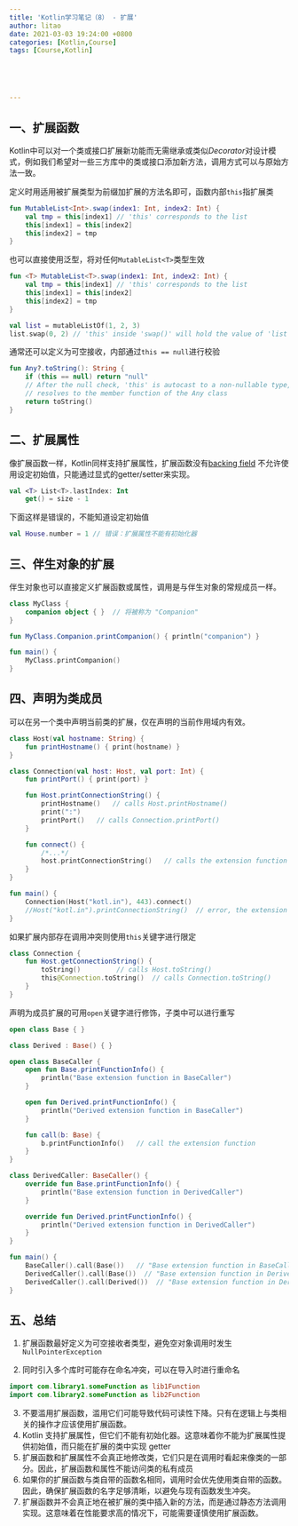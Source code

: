 ```yaml
---
title: 'Kotlin学习笔记（8） - 扩展'
author: litao
date: 2021-03-03 19:24:00 +0800
categories: [Kotlin,Course]
tags: [Course,Kotlin]





---
```


## 一、扩展函数

Kotlin中可以对一个类或接口扩展新功能而无需继承或类似*Decorator*对设计模式，例如我们希望对一些三方库中的类或接口添加新方法，调用方式可以与原始方法一致。

定义时用适用被扩展类型为前缀加扩展的方法名即可，函数内部`this`指扩展类

```kotlin
fun MutableList<Int>.swap(index1: Int, index2: Int) {
    val tmp = this[index1] // 'this' corresponds to the list
    this[index1] = this[index2]
    this[index2] = tmp
}
```

也可以直接使用泛型，将对任何`MutableList<T>`类型生效

```kotlin
fun <T> MutableList<T>.swap(index1: Int, index2: Int) {
    val tmp = this[index1] // 'this' corresponds to the list
    this[index1] = this[index2]
    this[index2] = tmp
}

val list = mutableListOf(1, 2, 3)
list.swap(0, 2) // 'this' inside 'swap()' will hold the value of 'list'
```

通常还可以定义为可空接收，内部通过`this == null`进行校验

```kotlin
fun Any?.toString(): String {
    if (this == null) return "null"
    // After the null check, 'this' is autocast to a non-nullable type, so the toString() below
    // resolves to the member function of the Any class
    return toString()
}
```

## 二、扩展属性

像扩展函数一样，Kotlin同样支持扩展属性，扩展函数没有[backing field](https://kotlinlang.org/docs/properties.html#backing-fields) 不允许使用设定初始值，只能通过显式的getter/setter来实现。

```kotlin
val <T> List<T>.lastIndex: Int
    get() = size - 1
```

下面这样是错误的，不能知道设定初始值

```kotlin
val House.number = 1 // 错误：扩展属性不能有初始化器
```

## 三、伴生对象的扩展

伴生对象也可以直接定义扩展函数或属性，调用是与伴生对象的常规成员一样。

```kotlin
class MyClass {
    companion object { }  // 将被称为 "Companion"
}

fun MyClass.Companion.printCompanion() { println("companion") }

fun main() {
    MyClass.printCompanion()
}
```

## 四、声明为类成员

可以在另一个类中声明当前类的扩展，仅在声明的当前作用域内有效。

```kotlin
class Host(val hostname: String) {
    fun printHostname() { print(hostname) }
}

class Connection(val host: Host, val port: Int) {
    fun printPort() { print(port) }

    fun Host.printConnectionString() {
        printHostname()   // calls Host.printHostname()
        print(":")
        printPort()   // calls Connection.printPort()
    }

    fun connect() {
        /*...*/
        host.printConnectionString()   // calls the extension function
    }
}

fun main() {
    Connection(Host("kotl.in"), 443).connect()
    //Host("kotl.in").printConnectionString()  // error, the extension function is unavailable outside Connection
}
```

如果扩展内部存在调用冲突则使用`this`关键字进行限定

```kotlin
class Connection {
    fun Host.getConnectionString() {
        toString()         // calls Host.toString()
        this@Connection.toString()  // calls Connection.toString()
    }
}
```

声明为成员扩展的可用`open`关键字进行修饰，子类中可以进行重写

```kotlin
open class Base { }

class Derived : Base() { }

open class BaseCaller {
    open fun Base.printFunctionInfo() {
        println("Base extension function in BaseCaller")
    }

    open fun Derived.printFunctionInfo() {
        println("Derived extension function in BaseCaller")
    }

    fun call(b: Base) {
        b.printFunctionInfo()   // call the extension function
    }
}

class DerivedCaller: BaseCaller() {
    override fun Base.printFunctionInfo() {
        println("Base extension function in DerivedCaller")
    }

    override fun Derived.printFunctionInfo() {
        println("Derived extension function in DerivedCaller")
    }
}

fun main() {
    BaseCaller().call(Base())   // "Base extension function in BaseCaller"
    DerivedCaller().call(Base())  // "Base extension function in DerivedCaller" - dispatch receiver is resolved virtually
    DerivedCaller().call(Derived())  // "Base extension function in DerivedCaller" - extension receiver is resolved statically
}
```

## 五、总结

1. 扩展函数最好定义为可空接收者类型，避免空对象调用时发生`NullPointerException`

2. 同时引入多个库时可能存在命名冲突，可以在导入时进行重命名

```kotlin
import com.library1.someFunction as lib1Function
import com.library2.someFunction as lib2Function
```

3. 不要滥用扩展函数，滥用它们可能导致代码可读性下降。只有在逻辑上与类相关的操作才应该使用扩展函数。
4. Kotlin 支持扩展属性，但它们不能有初始化器。这意味着你不能为扩展属性提供初始值，而只能在扩展的类中实现 getter
5. 扩展函数和扩展属性不会真正地修改类，它们只是在调用时看起来像类的一部分。因此，扩展函数和属性不能访问类的私有成员
6. 如果你的扩展函数与类自带的函数名相同，调用时会优先使用类自带的函数。因此，确保扩展函数的名字足够清晰，以避免与现有函数发生冲突。
7. 扩展函数并不会真正地在被扩展的类中插入新的方法，而是通过静态方法调用实现。这意味着在性能要求高的情况下，可能需要谨慎使用扩展函数。